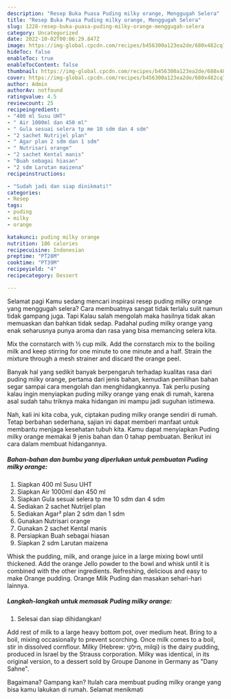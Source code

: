 ```yaml
---
description: "Resep Buka Puasa Puding milky orange, Menggugah Selera"
title: "Resep Buka Puasa Puding milky orange, Menggugah Selera"
slug: 1228-resep-buka-puasa-puding-milky-orange-menggugah-selera
category: Uncategorized
date: 2022-10-02T00:06:29.847Z
image: https://img-global.cpcdn.com/recipes/b456300a123ea2de/680x482cq70/puding-milky-orange-foto-resep-utama.jpg
hideToc: false
enableToc: true
enableTocContent: false
thumbnail: https://img-global.cpcdn.com/recipes/b456300a123ea2de/680x482cq70/puding-milky-orange-foto-resep-utama.jpg
cover: https://img-global.cpcdn.com/recipes/b456300a123ea2de/680x482cq70/puding-milky-orange-foto-resep-utama.jpg
author: Admin
authorAv: notfound
ratingvalue: 4.5
reviewcount: 25
recipeingredient:
- "400 ml Susu UHT"
- " Air 1000ml dan 450 ml"
- " Gula sesuai selera tp me 10 sdm dan 4 sdm"
- "2 sachet Nutrijel plan"
- " Agar plan 2 sdm dan 1 sdm"
- " Nutrisari orange"
- "2 sachet Kental manis"
- "Buah sebagai hiasan"
- "2 sdm Larutan maizena"
recipeinstructions:

- "Sudah jadi dan siap dinikmati!"
categories:
- Resep
tags:
- puding
- milky
- orange

katakunci: puding milky orange 
nutrition: 186 calories
recipecuisine: Indonesian
preptime: "PT28M"
cooktime: "PT39M"
recipeyield: "4"
recipecategory: Dessert

---
```



Selamat pagi Kamu sedang mencari inspirasi resep puding milky orange yang menggugah selera? Cara membuatnya sangat tidak terlalu sulit namun tidak gampang juga. Tapi Kalau salah mengolah maka hasilnya tidak akan memuaskan dan bahkan tidak sedap. Padahal puding milky orange yang enak seharusnya punya aroma dan rasa yang bisa memancing selera kita.


Mix the cornstarch with ½ cup milk. Add the cornstarch mix to the boiling milk and keep stirring for one minute to one minute and a half. Strain the mixture through a mesh strainer and discard the orange peel.

Banyak hal yang sedikit banyak berpengaruh terhadap kualitas rasa dari puding milky orange, pertama dari jenis bahan, kemudian pemilihan bahan segar sampai cara mengolah dan menghidangkannya. Tak perlu pusing kalau ingin menyiapkan puding milky orange yang enak di rumah, karena asal sudah tahu triknya maka hidangan ini mampu jadi suguhan istimewa.


Nah, kali ini kita coba, yuk, ciptakan puding milky orange sendiri di rumah. Tetap berbahan sederhana, sajian ini dapat memberi manfaat untuk membantu menjaga kesehatan tubuh kita. Kamu dapat menyiapkan Puding milky orange memakai 9 jenis bahan dan 0 tahap pembuatan. Berikut ini cara dalam membuat hidangannya.

<!--inarticleads1-->

##### Bahan-bahan dan bumbu yang diperlukan untuk pembuatan Puding milky orange:

1. Siapkan 400 ml Susu UHT
1. Siapkan  Air 1000ml dan 450 ml
1. Siapkan  Gula sesuai selera tp me 10 sdm dan 4 sdm
1. Sediakan 2 sachet Nutrijel plan
1. Sediakan  Agar² plan 2 sdm dan 1 sdm
1. Gunakan  Nutrisari orange
1. Gunakan 2 sachet Kental manis
1. Persiapkan Buah sebagai hiasan
1. Siapkan 2 sdm Larutan maizena


Whisk the pudding, milk, and orange juice in a large mixing bowl until thickened. Add the orange Jello powder to the bowl and whisk until it is combined with the other ingredients. Refreshing, delicious and easy to make Orange pudding. Orange Milk Puding dan masakan sehari-hari lainnya. 

<!--inarticleads2-->

##### Langkah-langkah untuk memasak Puding milky orange:


1. Selesai dan siap dihidangkan!

Add rest of milk to a large heavy bottom pot, over medium heat. Bring to a boil, mixing occasionally to prevent scorching. Once milk comes to a boil, stir in dissolved cornflour. Milky (Hebrew: מילקי, milqi) is the dairy pudding, produced in Israel by the Strauss corporation. Milky was identical, in its original version, to a dessert sold by Groupe Danone in Germany as &#34;Dany Sahne&#34;. 

Bagaimana? Gampang kan? Itulah cara membuat puding milky orange yang bisa kamu lakukan di rumah. Selamat menikmati
